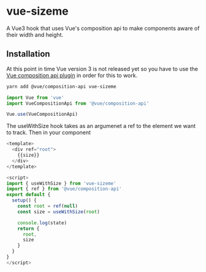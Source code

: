 # vue-sizeme

A Vue3 hook that uses Vue's composition api to make components aware of their width and height.

## Installation

At this point in time Vue version 3 is not released yet so you have to use the [Vue composition api plugin](https://github.com/vuejs/composition-api) in order for this to work.

```sh
yarn add @vue/composition-api vue-sizeme
```

```javascript
import Vue from 'vue'
import VueCompositionApi from '@vue/composition-api'

Vue.use(VueCompositionApi)
```

The useWithSize hook takes as an argumenet a ref to the element we want to track.
Then in your component

```js
<template>
  <div ref="root">
    {{size}}
  </div>
</template>

<script>
import { useWithSize } from 'vue-sizeme'
import { ref } from '@vue/composition-api'
export default {
  setup() {
    const root = ref(null)
    const size = useWithSize(root)

    console.log(state)
    return {
      root,
      size
    }
  }
}
</script>
```
